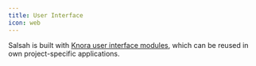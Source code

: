 ```yaml
---
title: User Interface
icon: web
---
```

Salsah is built with <a href="https://npmjs.com/~knora">Knora user interface modules</a>, which can be reused in own project-specific applications.

